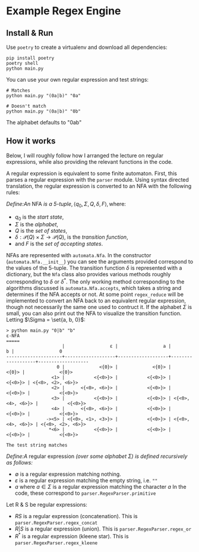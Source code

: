 # Example Regex Engine

## Install & Run

Use `poetry` to create a virtualenv and download all dependencies:

```
pip install poetry
poetry shell
python main.py
```

You can use your own regular expression and test strings:
```
# Matches
python main.py "(0a|b)" "0a"

# Doesn't match
python main.py "(0a|b)" "0b"
```

The alphabet defaults to "0ab"

## How it works

Below, I will roughly follow how I arranged the lecture on regular
expressions, while also providing the relevant functions in the code.

A regular expression is equivalent to some finite automaton. First,
this parses a regular expression with the `parser` module. Using
syntax directed translation, the regular expression is converted to an
NFA with the following rules:

$\pmb{\textit{Define:}} \textit{An } \text{NFA} \textit{ is a 5-tuple},
\left< q_0, \Sigma, Q, \delta, F\right>, \text{where:}$

  * $q_0$ is the *start state*,
  * $\Sigma$ is the *alphabet*,
  * $Q$ is the *set of states*,
  * $\delta: \mathcal{P}(Q) \times \Sigma \rightarrow \mathcal{P}(Q)$,
    is the *transition function*,
  * and $F$ is the *set of accepting states*.

NFAs are represented with `automata.Nfa`. In the constructor
(`automata.Nfa.__init__`) you can see the arguments provided
correspond to the values of the 5-tuple. The transition function
$\delta$ is represented with a dictionary, but the `Nfa` class also
provides various methods roughly corresponding to $\delta$ or
$\delta^*$. The only working method corresponding to the algorithms
discussed is `automata.Nfa.accepts`, which takes a string and
determines if the NFA accepts or not. At some point `regex_reduce`
will be implemented to convert an NFA back to an equivalent regular expression,
though not necessarily the same one used to contruct it. If the
alphabet $\Sigma$ is small, you can also print out the NFA to
visualize the transition function. Letting $\Sigma = \set{a, b, 0}$:

```
> python main.py "0|b" "b"
ε-NFA
=====
                     |                 ε |                 a |                 b |                 0
---------------------+-------------------+-------------------+-------------------+-------------------
                   0 |             <{0}> |             <{0}> |             <{0}> |             <{0}>
                 <1> |           <{<0>}> |           <{<0>}> |           <{<0>}> | <{<0>, <2>, <6>}>
                 <2> |      <{<0>, <6>}> |           <{<0>}> |           <{<0>}> |           <{<0>}>
                 <3> |           <{<0>}> |           <{<0>}> | <{<0>, <4>, <6>}> |           <{<0>}>
                 <4> |      <{<0>, <6>}> |           <{<0>}> |           <{<0>}> |           <{<0>}>
               -><5> | <{<0>, <1>, <3>}> |           <{<0>}> | <{<0>, <4>, <6>}> | <{<0>, <2>, <6>}>
                *<6> |           <{<0>}> |           <{<0>}> |           <{<0>}> |           <{<0>}>

The test string matches
```

$\pmb{\textit{Define:}} \textit{A} \text{ regular expression
}\textit{(over some alphabet } \Sigma\textit{) is defined recursively
as follows:}$
  * $\emptyset$ is a regular expression matching nothing.
  * $\varepsilon$ is a regular expression matching the empty string,
    i.e. `""`
  * $a$ where $a \in \Sigma$ is a regular expression matching the
    character $a$
In the code, these correspond to `parser.RegexParser.primitive`

Let R & S be regular expressions:
  * $RS$ is a regular expression (concatenation). This is
    `parser.RegexParser.regex_concat`
  * $R|S$ is a regular expression (union). This is
    `parser.RegexParser.regex_or`
  * $R^*$ is a regular expression (kleene star). This is
    `parser.RegexParser.regex_kleene`

